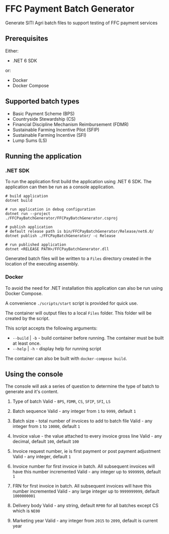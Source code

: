 # FFC Payment Batch Generator
Generate SITI Agri batch files to support testing of FFC payment services


## Prerequisites
Either:

- .NET 6 SDK

or:

- Docker
- Docker Compose
  
## Supported batch types
- Basic Payment Scheme (BPS)
- Countryside Stewardship (CS)
- Financial Discipline Mechanism Reimbursement (FDMR)
- Sustainable Farming Incentive Pilot (SFIP)
- Sustainable Farming Incentive (SFI)
- Lump Sums (LS)

## Running the application
### .NET SDK
To run the application first build the application using .NET 6 SDK.
The application can then be run as a console application.

```
# build application
dotnet build

# run application in debug configuration
dotnet run --project ./FFCPayBatchGenerator/FFCPayBatchGenerator.csproj

# publish application
# default release path is bin/FFCPayBatchGenerator/Release/net6.0/
dotnet publish ./FFCPayBatchGenerator/ -c Release

# run published application
dotnet <RELEASE PATH>/FFCPayBatchGenerator.dll
```

Generated batch files will be written to a `Files` directory created in the location of the executing assembly. 

### Docker
To avoid the need for .NET installation this application can also be run using Docker Compose.


A convenience `./scripts/start` script is provided for quick use.

The container will output files to a local `Files` folder.  This folder will be created by the script.

This script accepts the following arguments:

- `--build` | `-b` - build container before running.  The container must be built at least once.
- `--help` | `-h` - display help for running script

The container can also be built with `docker-compose build`.

## Using the console
The console will ask a series of question to determine the type of batch to generate and it's content.

1. Type of batch 
   Valid - `BPS`, `FDMR`, `CS`, `SFIP`, `SFI`, `LS`

2. Batch sequence
   Valid - any integer from `1` to `9999`, default `1`

3. Batch size - total number of invoices to add to batch file
   Valid - any integer from `1` to `10000`, default `1`

4. Invoice value - the value attached to every invoice gross line
   Valid - any decimal, default `100`, default `100`

5. Invoice request number, ie is first payment or post payment adjustment
   Valid - any integer, default `1`

6. Invoice number for first invoice in batch.  All subsequent invoices will have this number incremented
   Valid - any integer up to `9999999`, default `1`

7. FRN for first invoice in batch.  All subsequent invoices will have this number incremented
   Valid - any large integer up to `9999999999`, default `1000000001`

8. Delivery body
   Valid - any string, default `RP00` for all batches except CS which is `NE00`

9. Marketing year
   Valid - any integer from `2015` to `2099`, default is current year
